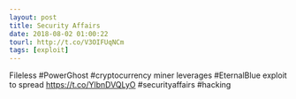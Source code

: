 ```yaml
---
layout: post
title: Security Affairs
date: 2018-08-02 01:00:22
tourl: http://t.co/V3OIFUqNCm
tags: [exploit]
---
```

Fileless #PowerGhost #cryptocurrency miner leverages #EternalBlue exploit to spread
https://t.co/YlbnDVQLyO
#securityaffairs #hacking